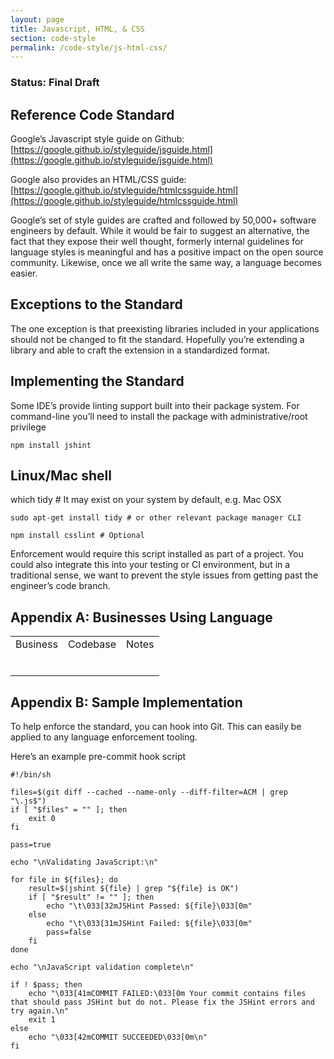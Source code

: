 ```yaml
---
layout: page
title: Javascript, HTML, & CSS
section: code-style
permalink: /code-style/js-html-css/
---
```


### Status: Final Draft

## Reference Code Standard

Google’s Javascript style guide on Github: [https://google.github.io/styleguide/jsguide.html](https://google.github.io/styleguide/jsguide.html)

Google also provides an HTML/CSS guide: [https://google.github.io/styleguide/htmlcssguide.html](https://google.github.io/styleguide/htmlcssguide.html)

Google’s set of style guides are crafted and followed by 50,000+ software engineers by default.  While it would be fair to suggest an alternative, the fact that they expose their well thought, formerly internal guidelines for language styles is meaningful and has a positive impact on the open source community.  Likewise, once we all write the same way, a language becomes easier.

## Exceptions to the Standard

The one exception is that preexisting libraries included in your applications should not be changed to fit the standard.  Hopefully you’re extending a library and able to craft the extension in a standardized format.

## Implementing the Standard

Some IDE’s provide linting support built into their package system.  For command-line you’ll need to install the package with administrative/root privilege

```
npm install jshint
```

## Linux/Mac shell

which tidy # It may exist on your system by default, e.g. Mac OSX

```
sudo apt-get install tidy # or other relevant package manager CLI

npm install csslint # Optional
```

Enforcement would require this script installed as part of a project.  You could also integrate this into your testing or CI environment, but in a traditional sense, we want to prevent the style issues from getting past the engineer’s code branch.

## Appendix A: Businesses Using Language

<table>
  <tr>
    <td>Business</td>
    <td>Codebase</td>
    <td>Notes</td>
  </tr>
  <tr>
    <td></td>
    <td></td>
    <td></td>
  </tr>
  <tr>
    <td></td>
    <td></td>
    <td></td>
  </tr>
  <tr>
    <td></td>
    <td></td>
    <td></td>
  </tr>
  <tr>
    <td></td>
    <td></td>
    <td></td>
  </tr>
  <tr>
    <td></td>
    <td></td>
    <td></td>
  </tr>
  <tr>
    <td></td>
    <td></td>
    <td></td>
  </tr>
</table>


## Appendix B: Sample Implementation

To help enforce the standard, you can hook into Git.  This can easily be applied to any language enforcement tooling.

Here’s an example pre-commit hook script
```
#!/bin/sh

files=$(git diff --cached --name-only --diff-filter=ACM | grep "\.js$")
if [ "$files" = "" ]; then
    exit 0
fi

pass=true

echo "\nValidating JavaScript:\n"

for file in ${files}; do
    result=$(jshint ${file} | grep "${file} is OK")
    if [ "$result" != "" ]; then
        echo "\t\033[32mJSHint Passed: ${file}\033[0m"
    else
        echo "\t\033[31mJSHint Failed: ${file}\033[0m"
        pass=false
    fi
done

echo "\nJavaScript validation complete\n"

if ! $pass; then
    echo "\033[41mCOMMIT FAILED:\033[0m Your commit contains files that should pass JSHint but do not. Please fix the JSHint errors and try again.\n"
    exit 1
else
    echo "\033[42mCOMMIT SUCCEEDED\033[0m\n"
fi
```
